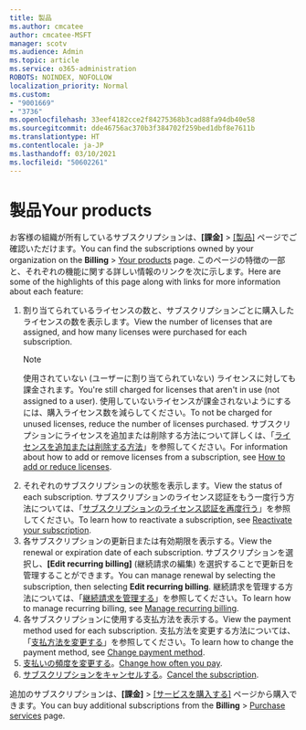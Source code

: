 ```yaml
---
title: 製品
ms.author: cmcatee
author: cmcatee-MSFT
manager: scotv
ms.audience: Admin
ms.topic: article
ms.service: o365-administration
ROBOTS: NOINDEX, NOFOLLOW
localization_priority: Normal
ms.custom:
- "9001669"
- "3736"
ms.openlocfilehash: 33eef4182cce2f84275368b3cad88fa94db40e58
ms.sourcegitcommit: dde46756ac370b3f384702f259bed1dbf8e7611b
ms.translationtype: HT
ms.contentlocale: ja-JP
ms.lasthandoff: 03/10/2021
ms.locfileid: "50602261"
---
```

# <a name="your-products"></a><span data-ttu-id="b4975-102">製品</span><span class="sxs-lookup"><span data-stu-id="b4975-102">Your products</span></span>

<span data-ttu-id="b4975-103">お客様の組織が所有しているサブスクリプションは、**[課金]** > [[製品]](https://go.microsoft.com/fwlink/p/?linkid=842054) ページでご確認いただけます。</span><span class="sxs-lookup"><span data-stu-id="b4975-103">You can find the subscriptions owned by your organization on the **Billing** > [Your products](https://go.microsoft.com/fwlink/p/?linkid=842054) page.</span></span> <span data-ttu-id="b4975-104">このページの特徴の一部と、それぞれの機能に関する詳しい情報のリンクを次に示します。</span><span class="sxs-lookup"><span data-stu-id="b4975-104">Here are some of the highlights of this page along with links for more information about each feature:</span></span>

1. <span data-ttu-id="b4975-105">割り当てられているライセンスの数と、サブスクリプションごとに購入したライセンスの数を表示します。</span><span class="sxs-lookup"><span data-stu-id="b4975-105">View the number of licenses that are assigned, and how many licenses were purchased for each subscription.</span></span>
    > [!NOTE]
    > <span data-ttu-id="b4975-106">使用されていない (ユーザーに割り当てられていない) ライセンスに対しても課金されます。</span><span class="sxs-lookup"><span data-stu-id="b4975-106">You're still charged for licenses that aren't in use (not assigned to a user).</span></span> <span data-ttu-id="b4975-107">使用していないライセンスが課金されないようにするには、購入ライセンス数を減らしてください。</span><span class="sxs-lookup"><span data-stu-id="b4975-107">To not be charged for unused licenses, reduce the number of licenses purchased.</span></span> <span data-ttu-id="b4975-108">サブスクリプションにライセンスを追加または削除する方法について詳しくは、「[ライセンスを追加または削除する方法](https://docs.microsoft.com/alchemyinsights/how-to-add-or-reduce-licenses)」を参照してください。</span><span class="sxs-lookup"><span data-stu-id="b4975-108">For information about how to add or remove licenses from a subscription, see [How to add or reduce licenses](https://docs.microsoft.com/alchemyinsights/how-to-add-or-reduce-licenses).</span></span>
2. <span data-ttu-id="b4975-109">それぞれのサブスクリプションの状態を表示します。</span><span class="sxs-lookup"><span data-stu-id="b4975-109">View the status of each subscription.</span></span> <span data-ttu-id="b4975-110">サブスクリプションのライセンス認証をもう一度行う方法については、「[サブスクリプションのライセンス認証を再度行う](reactivate-your-subscription.md)」を参照してください。</span><span class="sxs-lookup"><span data-stu-id="b4975-110">To learn how to reactivate a subscription, see [Reactivate your subscription](reactivate-your-subscription.md).</span></span>
3. <span data-ttu-id="b4975-111">各サブスクリプションの更新日または有効期限を表示する。</span><span class="sxs-lookup"><span data-stu-id="b4975-111">View the renewal or expiration date of each subscription.</span></span> <span data-ttu-id="b4975-112">サブスクリプションを選択し、**[Edit recurring billing]** (継続請求の編集) を選択することで更新日を管理することができます。</span><span class="sxs-lookup"><span data-stu-id="b4975-112">You can manage renewal by selecting the subscription, then selecting **Edit recurring billing**.</span></span> <span data-ttu-id="b4975-113">継続請求を管理する方法については、「[継続請求を管理する](manage-auto-renewal.md)」を参照してください。</span><span class="sxs-lookup"><span data-stu-id="b4975-113">To learn how to manage recurring billing, see [Manage recurring billing](manage-auto-renewal.md).</span></span>
4. <span data-ttu-id="b4975-114">各サブスクリプションに使用する支払方法を表示する。</span><span class="sxs-lookup"><span data-stu-id="b4975-114">View the payment method used for each subscription.</span></span> <span data-ttu-id="b4975-115">支払方法を変更する方法については、「[支払方法を変更する](change-payment-method.md)」を参照してください。</span><span class="sxs-lookup"><span data-stu-id="b4975-115">To learn how to change the payment method, see [Change payment method](change-payment-method.md).</span></span>
5. <span data-ttu-id="b4975-116">[支払いの頻度を変更する](change-how-often-you-pay.md)。</span><span class="sxs-lookup"><span data-stu-id="b4975-116">[Change how often you pay](change-how-often-you-pay.md).</span></span>
6. <span data-ttu-id="b4975-117">[サブスクリプションをキャンセルする](https://go.microsoft.com/fwlink/?linkid=2119113)。</span><span class="sxs-lookup"><span data-stu-id="b4975-117">[Cancel the subscription](https://go.microsoft.com/fwlink/?linkid=2119113).</span></span>

<span data-ttu-id="b4975-118">追加のサブスクリプションは、**[課金]** > [[サービスを購入する]](https://go.microsoft.com/fwlink/p/?linkid=868433) ページから購入できます。</span><span class="sxs-lookup"><span data-stu-id="b4975-118">You can buy additional subscriptions from the **Billing** > [Purchase services](https://go.microsoft.com/fwlink/p/?linkid=868433) page.</span></span>